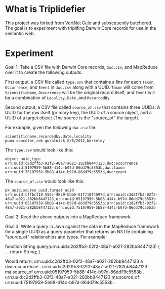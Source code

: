 # What is Triplidefier

This project was forked from [VertNet Gulo](https://github.com/VertNet/gulo) and subsequently butchered. The goal is to experiment with triplifing Darwin Core records for use in the semantic web.

# Experiment

Goal 1: Take a CSV file with Darwin Core records, `dwc.csv`, and MapReduce over it to create the following outputs:

First output, a CSV file called `type.csv` that contains a line for each `Taxon`, `Occurrence`, and `Event` in `dwc.csv` along with a UUID. `Taxon` will come from `ScientificName`, `Occurrence` will be the original record itself, and `Event` will be a combination of `Locality`, `Date` ,and `RecordedBy`.

Second output, a CSV file called `source_of.csv` that contains three UUIDs: A UUID for the row itself (primary key), the UUID of a source object, and a UUID of a target object (The source is the "source_of" the target).

For example, given the following `dwc.csv` file:

```
scientificname,recordedby,date,locality
puma concolor,rob guralnick,8/8/2012,berkeley
```

The `type.csv` would look like this:

```
object_uuid,type
urn:uuid:c2d2ffb3-02f2-48a7-a021-282bb8447123,dwc:occurrence
urn:uuid:5197959-5b88-414c-b97d-86dd79c5553b,dwc:taxon
urn:uuid:75197959-5b88-414c-b97d-86dd79c5553b,dwc:event
```

The `source_of.csv` would look like this:

```
pk_uuid,source_uuid,target_uuid
urn:uuid:cffbc118-555c-4829-bbb5-01f718f4697d,urn:uuid:c2d2ffb3-02f2-48a7-a021-282bb8447123,urn:uuid:05197959-5b88-414c-b97d-86dd79c5553b
urn:uuid:65197959-5b88-414c-b97d-86dd79c5553b,urn:uuid:c2d2ffb3-02f2-48a7-a021-282bb8447123,urn:uuid:75197959-5b88-414c-b97d-86dd79c5553b
```

Goal 2: 
Read the above outputs into a MapReduce framework.

Goal 3: 
Write a query in Java against the data in the MapReduce framework for a single UUID as a query parameter that returns an N3 file containing "source_of" relationships and types.  For example:

function String query(urn:uuid:c2d2ffb3-02f2-48a7-a021-282bb8447123) {
  ...
  return String;
}

Would return:
  urn:uuid:c2d2ffb3-02f2-48a7-a021-282bb8447123 a dwc:occurrence .
  urn:uuid:c2d2ffb3-02f2-48a7-a021-282bb8447123 ma:source_of urn:uuid:05197959-5b88-414c-b97d-86dd79c5553b .
  urn:uuid:c2d2ffb3-02f2-48a7-a021-282bb8447123 ma:source_of urn:uuid:75197959-5b88-414c-b97d-86dd79c5553b .
